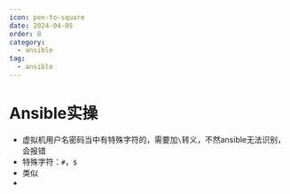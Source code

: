 ```yaml
---
icon: pen-to-square
date: 2024-04-05
order: 8
category:
  - ansible
tag:
  - ansible
---
```

# Ansible实操

- 虚拟机用户名密码当中有特殊字符的，需要加`\`转义，不然ansible无法识别，会报错
- 特殊字符：`#`，`$`
- 类似
- 
